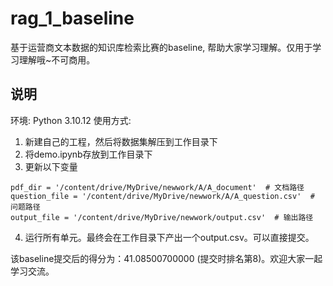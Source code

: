 # rag_1_baseline
基于运营商文本数据的知识库检索比赛的baseline, 帮助大家学习理解。仅用于学习理解哦~不可商用。

## 说明
环境: Python 3.10.12
使用方式:
1. 新建自己的工程，然后将数据集解压到工作目录下
2. 将demo.ipynb存放到工作目录下
3. 更新以下变量
```
pdf_dir = '/content/drive/MyDrive/newwork/A/A_document'  # 文档路径
question_file = '/content/drive/MyDrive/newwork/A/A_question.csv'  # 问题路径
output_file = '/content/drive/MyDrive/newwork/output.csv'  # 输出路径
```
4. 运行所有单元。最终会在工作目录下产出一个output.csv。可以直接提交。

该baseline提交后的得分为：41.08500700000 (提交时排名第8)。欢迎大家一起学习交流。
